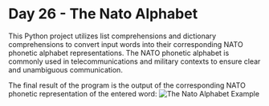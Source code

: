 # Day 26 - The Nato Alphabet 

This Python project utilizes list comprehensions and dictionary comprehensions to convert input words into their corresponding NATO phonetic alphabet representations. The NATO phonetic alphabet is commonly used in telecommunications and military contexts to ensure clear and unambiguous communication.

The final result of the program is the output of the corresponding NATO phonetic representation of the entered word:
![The Nato Alphabet Example](https://github.com/JonatasViscaino/100-days-of-code-Python/assets/121301717/ddfb0fef-0269-4928-8115-3f1c5a604c70)
